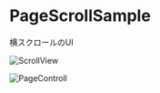 # PageScrollSample
横スクロールのUI

![ScrollView](https://www.iloveimg.com/ja/download/fqwcb3rr7dj40vsmyd2qzhf0qbhzyhj0A4qs2m78vctjy8cxfbxb98px333xnk1j89fs1pzw0t0jsztnbwg0A2n4q58yvn5jb691f0d2r0ww4tg9grysl8hxs53fmyvcwjrr5z4cwkhp02z588mwtm305zywf94bjrqwq6yc1qtqttsn8wvq)

![PageControll](https://www.iloveimg.com/ja/download/rx1kqdt1sm1912h3AkxAt7lm5phnwgqng5x2y4dAz2yxzAdzgj05z2kf27mvbzgcdmp38xqkhs5sn4fk48fzbrq72x0znktgptx330nz018cfnn1rv5Aq75447xx06d3rbh8hkzw35dvgn7s19bcryxg19mxzy8mmqqk21hvAc5A4fx0cxt1)
